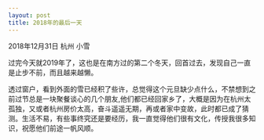 ```yaml
---
layout: post
title: 2018年的最后一天
---
```


2018年12月31日 杭州 小雪

过完今天就2019年了，这也是在南方过的第二个冬天，回首过去，发现自己一直是止步不前，而且越来越懒。

透过窗户，看到外面的雪已经积了些许，总觉得这个元旦缺少点什么，不禁想到之前过节总是一块聚餐谈心的几个朋友,他们都已经回家乡了，大概是因为在杭州太孤独，又或者杭州房价太高，奋斗遥遥无期，再或者家中变故，此时都已成了猜测。生活不易，有些事终究还是要经历，我一直觉得他们很有文化，传授我很多知识，祝愿他们前途一帆风顺。

